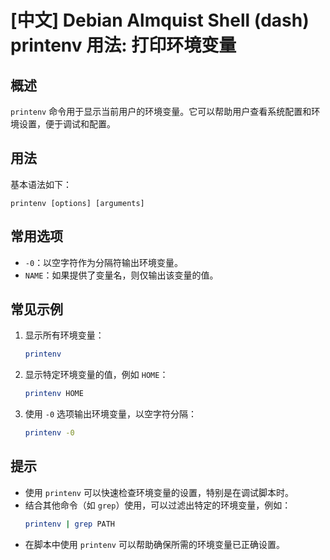 # [中文] Debian Almquist Shell (dash) printenv 用法: 打印环境变量

## 概述
`printenv` 命令用于显示当前用户的环境变量。它可以帮助用户查看系统配置和环境设置，便于调试和配置。

## 用法
基本语法如下：
```
printenv [options] [arguments]
```

## 常用选项
- `-0`：以空字符作为分隔符输出环境变量。
- `NAME`：如果提供了变量名，则仅输出该变量的值。

## 常见示例
1. 显示所有环境变量：
   ```sh
   printenv
   ```

2. 显示特定环境变量的值，例如 `HOME`：
   ```sh
   printenv HOME
   ```

3. 使用 `-0` 选项输出环境变量，以空字符分隔：
   ```sh
   printenv -0
   ```

## 提示
- 使用 `printenv` 可以快速检查环境变量的设置，特别是在调试脚本时。
- 结合其他命令（如 `grep`）使用，可以过滤出特定的环境变量，例如：
  ```sh
  printenv | grep PATH
  ```
- 在脚本中使用 `printenv` 可以帮助确保所需的环境变量已正确设置。